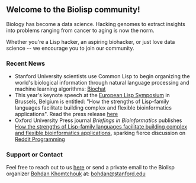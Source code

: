 ## Welcome to the Biolisp community!

Biology has become a data science.  Hacking genomes to extract insights into problems ranging from cancer to aging is now the norm.  

Whether you're a Lisp hacker, an aspiring biohacker, or just love data science -- we encourage you to join our community.   

### Recent News

- Stanford University scientists use Common Lisp to begin organizing the world's biological information through natural language processing and machine learning algorithms: [Biochat](https://github.com/Bohdan-Khomtchouk/Biochat)
- This year's keynote speech at the [European Lisp Symposium](http://european-lisp-symposium.org/2017/index.html) in Brussels, Belgium is entitled: "How the strengths of Lisp-family languages facilitate building complex and flexible bioinformatics applications".  Read the press release [here](http://med.miami.edu/news/miller-school-researchers-help-push-the-limits-of-programming-languages-in-)
- Oxford University Press journal _Briefings in Bioinformatics_ publishes [How the strengths of Lisp-family languages facilitate building complex and flexible bioinformatics applications](https://doi.org/10.1093/bib/bbw130), sparking fierce discussion on [Reddit Programming](https://www.reddit.com/r/programming/comments/5n2gdw/how_the_strengths_of_lispfamily_languages/)

### Support or Contact

Feel free to reach out to us [here](https://github.com/biolisp/biolisp.github.io/issues) or send a private email to the Biolisp organizer [Bohdan Khomtchouk](http://bohdankhomtchouk.com/) at: bohdan@stanford.edu
